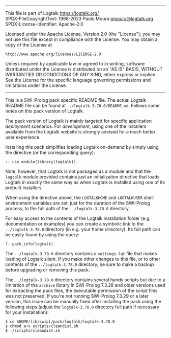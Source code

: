 ________________________________________________________________________

This file is part of Logtalk <https://logtalk.org/>  
SPDX-FileCopyrightText: 1998-2023 Paulo Moura <pmoura@logtalk.org>  
SPDX-License-Identifier: Apache-2.0

Licensed under the Apache License, Version 2.0 (the "License");
you may not use this file except in compliance with the License.
You may obtain a copy of the License at

    http://www.apache.org/licenses/LICENSE-2.0

Unless required by applicable law or agreed to in writing, software
distributed under the License is distributed on an "AS IS" BASIS,
WITHOUT WARRANTIES OR CONDITIONS OF ANY KIND, either express or implied.
See the License for the specific language governing permissions and
limitations under the License.
________________________________________________________________________


This is a SWI-Prolog pack specific README file. The actual Logtalk
README file can be found at `../logtalk-3.78.0/README.md`. Follows
some notes on this pack version of Logtalk.

The pack version of Logtalk is mainly targeted for specific application
*deployment* scenarios. For *development*, using one of the installers
available from the Logtalk website is strongly advised for a much better
user experience.

Installing this pack simplifies loading Logtalk on-demand by simply
using the directive (or the corresponding query):

	:- use_module(library(logtalk)).

Note, however, that Logtalk is not packaged as a module and that the
`logtalk` module provided contains just an initialization directive
that loads Logtalk in exactly the same way as when Logtalk is installed
using one of its prebuilt installers.

When using the directive above, the `LOGTALKHOME` and `LOGTALKUSER`
shell environment variables are set, just for the duration of the
SWI-Prolog process, to the full path of the `../logtalk-3.78.0`
directory.

For easy access to the contents of the Logtalk installation folder
(e.g. documentation or examples) you can create a symbolic link to the
`../logtalk-3.78.0` directory (in e.g. your home directory). Its full
path can be easily found by using the query:

	?- pack_info(logtalk).

The `../logtalk-3.78.0` directory contains a `settings.lgt` file that
makes loading of Logtalk silent. If you make other changes to this file,
or to other contents of the `../logtalk-3.78.0` directory, be sure to
make a backup before upgrading or removing this pack.

The `../logtalk-3.78.0` directory contains several handy scripts but due
to a limitation of the `archive` library in SWI-Prolog 7.3.28 and older
versions used for extracting the pack files, the executable permission
of the script files was not preserved. If you're not running SWI-Prolog
7.3.29 or a later version, this issue can be manually fixed after installing
the pack using the following steps (adjust the `logtalk-3.78.0` directory
full path if necessary for your installation):

	$ cd $HOME/lib/swipl/pack/logtalk/logtalk-3.78.0
	$ chmod a+x scripts/cleandist.sh
	$ ./scripts/cleandist.sh
